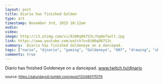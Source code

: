 ```yaml
---
layout: post
title: Diario has finished Golden
type: art
timestamp: November 3rd, 2015 10:12am
audio: 
video: 
image: http://i3.ytimg.com/vi/8iN0q967S3c/hqdefault.jpg
link: https://www.youtube.com/watch?v=8iN0q967S3c
summary:  Diario has finished Goldeneye on a dancepad. 
tags: ["nario", "djnario", "gaming", "Goldeneye", "007", "drawing", "sketch", "art"]
comments: true
---
```

    
Diario has finished Goldeneye on a dancepad.  <a href="http://www.twitch.tv/djnario" target="_blank">www.twitch.tv/djnario</a> 
 
  
<small>source: https://saturdayxiii.tumblr.com/post/132480175179</small>